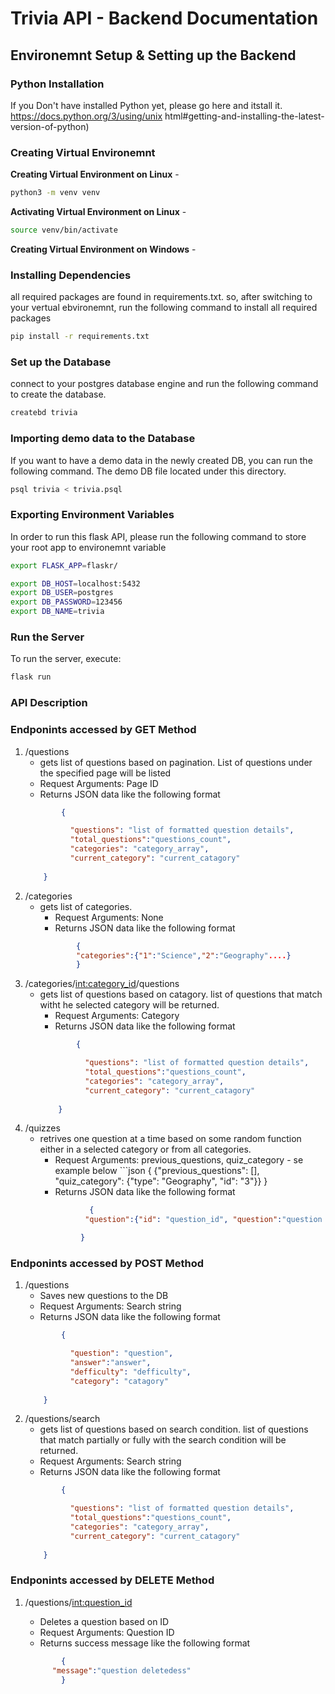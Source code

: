 # Trivia API  - Backend Documentation
## Environemnt Setup & Setting up the Backend
### Python Installation 
If you Don't have installed Python yet, please go here and itstall it. 
https://docs.python.org/3/using/unix html#getting-and-installing-the-latest-version-of-python)

### Creating Virtual Environemnt 
  **Creating Virtual Environment on Linux** - 
  ```bash
python3 -m venv venv
```
  **Activating Virtual Environment on Linux** - 
  ```bash
source venv/bin/activate
```
 **Creating Virtual Environment on Windows** - 

### Installing Dependencies
  all required packages are found in requirements.txt. so, after switching to your vertual ebvironemnt, run the following command to install all required packages 

  ```bash
  pip install -r requirements.txt
  ```

### Set up the Database
connect to your postgres database engine and run the following command to create the database.

```bash
createbd trivia
```
### Importing demo data to the Database
If you want to have a demo data in the newly created DB, you can run the following command. The demo DB file located under this directory. 

```bash
psql trivia < trivia.psql
```
### Exporting Environment Variables 
In order to run this flask API, please run the following command to store your root app to environemnt variable 
```bash
export FLASK_APP=flaskr/

export DB_HOST=localhost:5432
export DB_USER=postgres
export DB_PASSWORD=123456
export DB_NAME=trivia
```
### Run the Server

To run the server, execute:

```bash
flask run
```
### API Description 

### Endponints accessed by GET Method 
  1.  /questions
      - gets list of questions based on  pagination. List of questions under the specified page will be listed 
      - Request Arguments: Page ID
      - Returns JSON data like the following format 
      ```json
              {

                "questions": "list of formatted question details",
                "total_questions":"questions_count",
                "categories": "category_array",
                "current_category": "current_catagory"
            
          } 
  2. /categories
      - gets list of categories. 
          - Request Arguments: None
          - Returns JSON data like the following format 
          ```json
                  {
                  "categories":{"1":"Science","2":"Geography"....}
                  }
  3. /categories/<int:category_id>/questions
      - gets list of questions based on  catagory. list of questions that match witht he selected category will be returned. 
          - Request Arguments: Category
          - Returns JSON data like the following format 
          ```json
                  {

                    "questions": "list of formatted question details",
                    "total_questions":"questions_count",
                    "categories": "category_array",
                    "current_category": "current_catagory"
                
              } 
  4. /quizzes
        - retrives one question at a time based on some random function either in a selected category or from all categories. 
          - Request Arguments: previous_questions, quiz_category
                - se example below
                ```json 
                    {
                      {"previous_questions": [], "quiz_category": {"type": "Geography", "id": "3"}}
                    }
          - Returns JSON data like the following format 
          ```json
                     {
                    "question":{"id": "question_id", "question":"question text", "answer":"answer", "difficulty":"difficulty", "category":"category"

                   }
### Endponints accessed by POST Method 
  1. /questions
      - Saves new questions to the DB 
      - Request Arguments: Search string 
      - Returns JSON data like the following format 
      ```json
              {

                "question": "question",
                "answer":"answer",
                "defficulty": "defficulty",
                "category": "catagory"
            
          } 
  2. /questions/search
      - gets list of questions based on  search condition. list of questions that match partially or fully with the search condition will be returned. 
      - Request Arguments: Search string 
      - Returns JSON data like the following format 
      ```json
              {

                "questions": "list of formatted question details",
                "total_questions":"questions_count",
                "categories": "category_array",
                "current_category": "current_catagory"
            
          } 
### Endponints accessed by DELETE Method 
  1. /questions/<int:question_id>

      - Deletes a question based on ID
      - Request Arguments: Question ID
      - Returns success message like the following format 
      
      ```json
              {
            "message":"question deletedess"
              }


